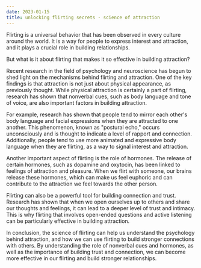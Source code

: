 ```yaml
---
date: 2023-01-15 
title: unlocking flirting secrets - science of attraction
---
```



Flirting is a universal behavior that has been observed in every culture around the world. It is a way for people to express interest and attraction, and it plays a crucial role in building relationships. 

But what is it about flirting that makes it so effective in building attraction?

Recent research in the field of psychology and neuroscience has begun to shed light on the mechanisms behind flirting and attraction. One of the key findings is that attraction is not just about physical appearance, as previously thought. While physical attraction is certainly a part of flirting, research has shown that nonverbal cues, such as body language and tone of voice, are also important factors in building attraction.

For example, research has shown that people tend to mirror each other's body language and facial expressions when they are attracted to one another. This phenomenon, known as "postural echo," occurs unconsciously and is thought to indicate a level of rapport and connection. Additionally, people tend to use more animated and expressive body language when they are flirting, as a way to signal interest and attraction.

Another important aspect of flirting is the role of hormones. The release of certain hormones, such as dopamine and oxytocin, has been linked to feelings of attraction and pleasure. When we flirt with someone, our brains release these hormones, which can make us feel euphoric and can contribute to the attraction we feel towards the other person.

Flirting can also be a powerful tool for building connection and trust. Research has shown that when we open ourselves up to others and share our thoughts and feelings, it can lead to a deeper level of trust and intimacy. This is why flirting that involves open-ended questions and active listening can be particularly effective in building attraction.

In conclusion, the science of flirting can help us understand the psychology behind attraction, and how we can use flirting to build stronger connections with others. By understanding the role of nonverbal cues and hormones, as well as the importance of building trust and connection, we can become more effective in our flirting and build stronger relationships.
